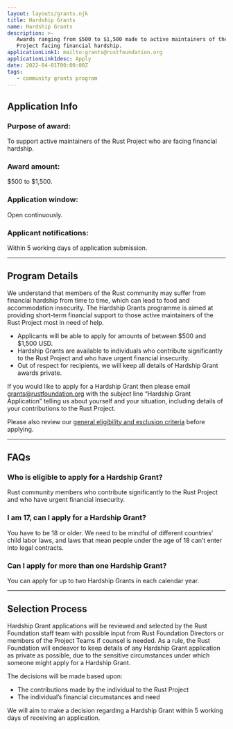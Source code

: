 ```yaml
---
layout: layouts/grants.njk
title: Hardship Grants
name: Hardship Grants
description: >-
   Awards ranging from $500 to $1,500 made to active maintainers of the Rust
   Project facing financial hardship.
applicationLink1: mailto:grants@rustfoundation.org
applicationLink1desc: Apply
date: 2022-04-01T00:00:00Z
tags:
   - community grants program
---
```

## Application Info

### Purpose of award:

To support active maintainers of the Rust Project who are facing financial hardship.

### Award amount:

$500 to $1,500.

### Application window:

Open continuously.

### Applicant notifications:

Within 5 working days of application submission.

- - -

## Program Details

We understand that members of the Rust community may suffer from financial hardship from time to time, which can lead to food and accommodation insecurity. The Hardship Grants programme is aimed at providing short-term financial support to those active maintainers of the Rust Project most in need of help.

* Applicants will be able to apply for amounts of between $500 and $1,500 USD.
* Hardship Grants are available to individuals who contribute significantly to the Rust Project and who have urgent financial insecurity.
* Out of respect for recipients, we will keep all details of Hardship Grant awards private. 

If you would like to apply for a Hardship Grant then please email [grants@rustfoundation.org](mailto:grants@rustfoundation.org) with the subject line “Hardship Grant Application” telling us about yourself and your situation, including details of your contributions to the Rust Project.

Please also review our [general eligibility and exclusion criteria](/grants-eligibility/) before applying.

- - -

## FAQs

### Who is eligible to apply for a Hardship Grant?

Rust community members who contribute significantly to the Rust Project and who have urgent financial insecurity.

### I am 17, can I apply for a Hardship Grant?

You have to be 18 or older. We need to be mindful of different countries’ child labor laws, and laws that mean people under the age of 18 can’t enter into legal contracts.

### Can I apply for more than one Hardship Grant?

You can apply for up to two Hardship Grants in each calendar year.

- - -

## Selection Process

Hardship Grant applications will be reviewed and selected by the Rust Foundation staff team with possible input from Rust Foundation Directors or members of the Project Teams if counsel is needed. As a rule, the Rust Foundation will endeavor to keep details of any Hardship Grant application as private as possible, due to the sensitive circumstances under which someone might apply for a Hardship Grant. 

The decisions will be made based upon:

* The contributions made by the individual to the Rust Project
* The individual’s financial circumstances and need

We will aim to make a decision regarding a Hardship Grant within 5 working days of receiving an application.